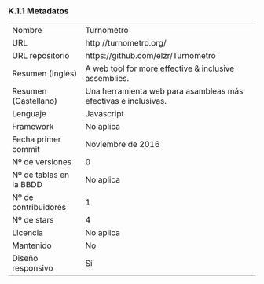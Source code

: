### K.1.1 Metadatos

<table>
  <tr>
    <td>Nombre</td>
    <td>Turnometro</td>
  </tr>
  <tr>
    <td>URL</td>
    <td>http://turnometro.org/ </td>
  </tr>
  <tr>
    <td>URL repositorio</td>
    <td>https://github.com/elzr/Turnometro </td>
  </tr>
  <tr>
    <td>Resumen (Inglés)</td>
    <td>A web tool for more effective & inclusive assemblies. </td>
  </tr>
  <tr>
    <td>Resumen (Castellano)</td>
    <td>Una herramienta web para asambleas más efectivas e inclusivas.</td>
  </tr>
  <tr>
    <td>Lenguaje</td>
    <td>Javascript</td>
  </tr>
  <tr>
    <td>Framework</td>
    <td>No aplica</td>
  </tr>
  <tr>
    <td>Fecha primer commit</td>
    <td>Noviembre de 2016</td>
  </tr>
  <tr>
    <td>Nº de versiones</td>
    <td>0</td>
  </tr>
  <tr>
    <td>Nº de tablas en la BBDD</td>
    <td>No aplica</td>
  </tr>
  <tr>
    <td>Nº de contribuidores</td>
    <td>1</td>
  </tr>
  <tr>
    <td>Nº de stars</td>
    <td>4</td>
  </tr>
  <tr>
    <td>Licencia</td>
    <td>No aplica </td>
  </tr>
  <tr>
    <td>Mantenido</td>
    <td>No</td>
  </tr>
  <tr>
    <td>Diseño responsivo</td>
    <td>Sí</td>
  </tr>
</table>


 


